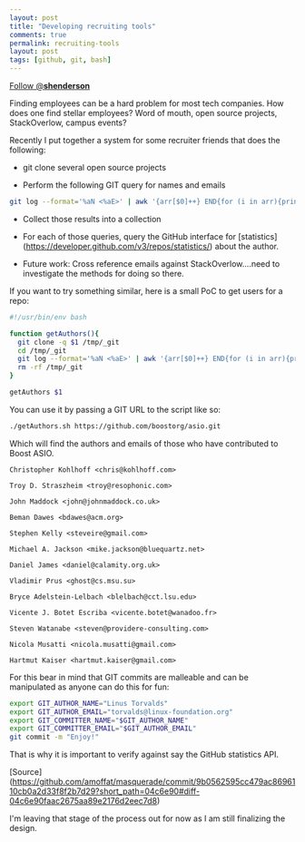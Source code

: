 ```yaml
---
layout: post
title: "Developing recruiting tools"
comments: true
permalink: recruiting-tools
layout: post
tags: [github, git, bash]
---
```


<div>
<!-- <a href="https://twitter.com/share" class="twitter-share-button" data-via="__shenderson__">Tweet</a> -->
 
<a href="https://twitter.com/__shenderson__" class="twitter-follow-button" data-show-count="false">Follow @__shenderson__</a>
<script>!function(d,s,id){var js,fjs=d.getElementsByTagName(s)[0],p=/^http:/.test(d.location)?'http':'https';if(!d.getElementById(id)){js=d.createElement(s);js.id=id;js.src=p+'://platform.twitter.com/widgets.js';fjs.parentNode.insertBefore(js,fjs);}}(document, 'script', 'twitter-wjs');</script>
 
 </div>

<!-- Put this just before the closing body tag -->
<script>!function(d,s,id){var js,fjs=d.getElementsByTagName(s)[0];if(!d.getElementById(id)){js=d.createElement(s);js.id=id;js.src="//platform.twitter.com/widgets.js";fjs.parentNode.insertBefore(js,fjs);}}(document,"script","twitter-wjs");</script>

Finding employees can be a hard problem for most tech companies.  How does one find stellar employees?  Word of mouth, open source projects, StackOverlow, campus events?

Recently I put together a system for some recruiter friends that does the following:

  * git clone several open source projects 

  * Perform the following GIT query for names and emails

  ```bash
  git log --format='%aN <%aE>' | awk '{arr[$0]++} END{for (i in arr){print arr[i], i;}}' | sort -rn | cut -d\  -f2-  
  ```
  * Collect those results into a collection

  * For each of those queries, query the GitHub interface for [statistics] (https://developer.github.com/v3/repos/statistics/) about the author.

  * Future work: Cross reference emails against StackOverlow....need to investigate the methods for doing so there.

If you want to try something similar, here is a small PoC to get users for a repo:

```bash
#!/usr/bin/env bash

function getAuthors(){
  git clone -q $1 /tmp/_git
  cd /tmp/_git
  git log --format='%aN <%aE>' | awk '{arr[$0]++} END{for (i in arr){print arr[i], i;}}' | sort -rn | cut -d\  -f2-  
  rm -rf /tmp/_git
}

getAuthors $1

```

You can use it by passing a GIT URL to the script like so:

```bash
./getAuthors.sh https://github.com/boostorg/asio.git
```

Which will find the authors and emails of those who have contributed to Boost ASIO.

  ```
  Christopher Kohlhoff <chris@kohlhoff.com>

  Troy D. Straszheim <troy@resophonic.com>

  John Maddock <john@johnmaddock.co.uk>

  Beman Dawes <bdawes@acm.org>

  Stephen Kelly <steveire@gmail.com>

  Michael A. Jackson <mike.jackson@bluequartz.net>

  Daniel James <daniel@calamity.org.uk>

  Vladimir Prus <ghost@cs.msu.su>

  Bryce Adelstein-Lelbach <blelbach@cct.lsu.edu>

  Vicente J. Botet Escriba <vicente.botet@wanadoo.fr>

  Steven Watanabe <steven@providere-consulting.com>

  Nicola Musatti <nicola.musatti@gmail.com>

  Hartmut Kaiser <hartmut.kaiser@gmail.com>
  ```

For this bear in mind that GIT commits are malleable and can be manipulated as anyone can do this for fun:

  ```bash
  export GIT_AUTHOR_NAME="Linus Torvalds"
  export GIT_AUTHOR_EMAIL="torvalds@linux-foundation.org"
  export GIT_COMMITTER_NAME="$GIT_AUTHOR_NAME"
  export GIT_COMMITTER_EMAIL="$GIT_AUTHOR_EMAIL"
  git commit -m "Enjoy!"
  ```

 That is why it is important to verify against say the GitHub statistics API.

  [Source] (https://github.com/amoffat/masquerade/commit/9b0562595cc479ac8696110cb0a2d33f8f2b7d29?short_path=04c6e90#diff-04c6e90faac2675aa89e2176d2eec7d8)

  I'm leaving that stage of the process out for now as I am still finalizing the design.
